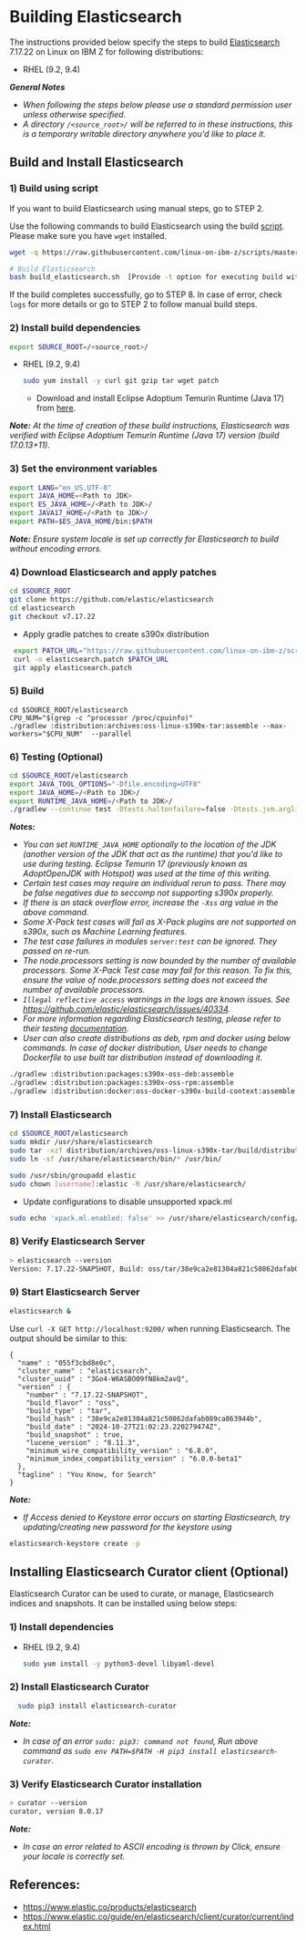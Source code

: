 # Building Elasticsearch

The instructions provided below specify the steps to build [Elasticsearch](https://www.elastic.co/products/elasticsearch) 7.17.22 on Linux on IBM Z for following distributions:

* RHEL (9.2, 9.4)

_**General Notes**_

* _When following the steps below please use a standard permission user unless otherwise specified._
* _A directory `/<source_root>/` will be referred to in these instructions, this is a temporary writable directory anywhere you'd like to place it._

## Build and Install Elasticsearch

### 1) Build using script

If you want to build Elasticsearch using manual steps, go to STEP 2.

Use the following commands to build Elasticsearch using the build [script](https://github.com/linux-on-ibm-z/scripts/tree/master/Elasticsearch). Please make sure you have `wget` installed.

```bash
wget -q https://raw.githubusercontent.com/linux-on-ibm-z/scripts/master/Elasticsearch/7.17.22/build_elasticsearch.sh

# Build Elasticsearch
bash build_elasticsearch.sh  [Provide -t option for executing build with tests, Provide -j for java to use [Temurin17, OpenJDK17] and If no -j specified, Temurin 17 will be installed]
```

If the build completes successfully, go to STEP 8. In case of error, check `logs` for more details or go to STEP 2 to follow manual build steps.

### 2) Install build dependencies

```bash
export SOURCE_ROOT=/<source_root>/
```

* RHEL (9.2, 9.4)

  ```bash
  sudo yum install -y curl git gzip tar wget patch
  ```

  * Download and install Eclipse Adoptium Temurin Runtime (Java 17) from [here](https://adoptium.net/temurin/releases/?version=17).

_**Note:** At the time of creation of these build instructions, Elasticsearch was verified with Eclipse Adoptium Temurin Runtime (Java 17) version (build 17.0.13+11)._

### 3) Set the environment variables

```bash
export LANG="en_US.UTF-8"
export JAVA_HOME=<Path to JDK>
export ES_JAVA_HOME=/<Path to JDK>/
export JAVA17_HOME=/<Path to JDK>/
export PATH=$ES_JAVA_HOME/bin:$PATH
```

_**Note:** Ensure system locale is set up correctly for Elasticsearch to build without encoding errors._

### 4) Download Elasticsearch and apply patches

```bash
cd $SOURCE_ROOT
git clone https://github.com/elastic/elasticsearch
cd elasticsearch
git checkout v7.17.22
```

* Apply gradle patches to create s390x distribution

```bash
 export PATCH_URL="https://raw.githubusercontent.com/linux-on-ibm-z/scripts/master/Elasticsearch/7.17.22/patch/elasticsearch.patch"
 curl -o elasticsearch.patch $PATCH_URL
 git apply elasticsearch.patch
```

### 5) Build

```
cd $SOURCE_ROOT/elasticsearch
CPU_NUM="$(grep -c ^processor /proc/cpuinfo)"
./gradlew :distribution:archives:oss-linux-s390x-tar:assemble --max-workers="$CPU_NUM"  --parallel
```

### 6) Testing (Optional)

```bash
cd $SOURCE_ROOT/elasticsearch
export JAVA_TOOL_OPTIONS="-Dfile.encoding=UTF8"
export JAVA_HOME=/<Path to JDK>/
export RUNTIME_JAVA_HOME=/<Path to JDK>/
./gradlew --continue test -Dtests.haltonfailure=false -Dtests.jvm.argline="-Xss2m"
```

_**Notes:**_

* _You can set `RUNTIME_JAVA_HOME` optionally to the location of the JDK (another version of the JDK that act as the runtime) that you'd like to use during testing. Eclipse Temurin 17 (previously known as AdoptOpenJDK with Hotspot) was used at the time of this writing._
* _Certain test cases may require an individual rerun to pass. There may be false negatives due to seccomp not supporting s390x properly._
* _If there is an stack overflow error, increase the `-Xss` arg value in the above command._
* _Some X-Pack test cases will fail as X-Pack plugins are not supported on s390x, such as Machine Learning features._
* _The test case failures in modules `server:test` can be ignored. They passed on re-run._
* _The node.processors setting is now bounded by the number of available processors. Some X-Pack Test case may fail for this reason. To fix this, ensure the value of node.processors setting does not exceed the number of available processors._
* _`Illegal reflective access` warnings in the logs are known issues. See https://github.com/elastic/elasticsearch/issues/40334._
* _For more information regarding Elasticsearch testing, please refer to their testing [documentation](https://github.com/elastic/elasticsearch/blob/v7.17.22/TESTING.asciidoc)._
* _User can also create distributions as deb, rpm and docker using below commands. In case of docker distribution, User needs to change Dockerfile to use built tar distribution instead of downloading it._

```bash
./gradlew :distribution:packages:s390x-oss-deb:assemble
./gradlew :distribution:packages:s390x-oss-rpm:assemble
./gradlew :distribution:docker:oss-docker-s390x-build-context:assemble
```

### 7) Install Elasticsearch

```bash
cd $SOURCE_ROOT/elasticsearch
sudo mkdir /usr/share/elasticsearch
sudo tar -xzf distribution/archives/oss-linux-s390x-tar/build/distributions/elasticsearch-oss-7.17.22-SNAPSHOT-linux-s390x.tar.gz -C /usr/share/elasticsearch --strip-components 1
sudo ln -sf /usr/share/elasticsearch/bin/* /usr/bin/

sudo /usr/sbin/groupadd elastic
sudo chown [username]:elastic -R /usr/share/elasticsearch/
```

* Update configurations to disable unsupported xpack.ml
```bash
sudo echo 'xpack.ml.enabled: false' >> /usr/share/elasticsearch/config/elasticsearch.yml
```

### 8) Verify Elasticsearch Server

```bash
> elasticsearch --version
Version: 7.17.22-SNAPSHOT, Build: oss/tar/38e9ca2e81304a821c50862dafab089ca863944b/2024-10-27T21:02:23.220279474Z, JVM: 17.0.13
```

### 9) Start Elasticsearch Server

```bash
elasticsearch &
```

Use `curl -X GET http://localhost:9200/` when running Elasticsearch. The output should be similar to this:
```
{
  "name" : "055f3cbd8e0c",
  "cluster_name" : "elasticsearch",
  "cluster_uuid" : "3Go4-W6ASBO09fN8km2avQ",
  "version" : {
    "number" : "7.17.22-SNAPSHOT",
    "build_flavor" : "oss",
    "build_type" : "tar",
    "build_hash" : "38e9ca2e81304a821c50862dafab089ca863944b",
    "build_date" : "2024-10-27T21:02:23.220279474Z",
    "build_snapshot" : true,
    "lucene_version" : "8.11.3",
    "minimum_wire_compatibility_version" : "6.8.0",
    "minimum_index_compatibility_version" : "6.0.0-beta1"
  },
  "tagline" : "You Know, for Search"
}

```

_**Note:**_

* _If Access denied to Keystore error occurs on starting Elasticsearch, try updating/creating new password for the keystore using_
```bash
elasticsearch-keystore create -p
```

## Installing Elasticsearch Curator client (Optional)

Elasticsearch Curator can be used to curate, or manage, Elasticsearch indices and snapshots. It can be installed using below steps:

### 1) Install dependencies

* RHEL (9.2, 9.4)

  ```bash
  sudo yum install -y python3-devel libyaml-devel
  ```
### 2) Install Elasticsearch Curator

```bash
  sudo pip3 install elasticsearch-curator
```
_**Note:**_

* _In case of an error `sudo: pip3: command not found`, Run above command as `sudo env PATH=$PATH -H pip3 install elasticsearch-curator`._

### 3) Verify Elasticsearch Curator installation

```bash
> curator --version
curator, version 8.0.17
```
_**Note:**_

* _In case an error related to ASCII encoding is thrown by Click, ensure your locale is correctly set._

## References:
- <https://www.elastic.co/products/elasticsearch>
- <https://www.elastic.co/guide/en/elasticsearch/client/curator/current/index.html>
